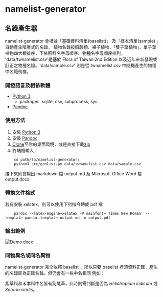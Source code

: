 namelist-generator
==================

## 名錄產生器

namelist-generator 會根據「基礎資料清單(baselist)」 及「樣本清單(sample) 」自動產生階層式的名錄，
植物名錄按照蕨類、裸子植物、「雙子葉植物」、單子葉植物四大類排序，下依照科名字母順序、物種名字母順序排列。
'data/twnamelist.csv'是基於 Flora of Taiwan 2nd Edition 以及近年來新發現或訂正之物種名錄。'data/sample.csv'
則是從 twnamelist.csv 中隨機產生的物種中名範例檔。

### 開發語言及相依軟體

* [Python 3](https://www.python.org)
    + packages: sqlite, csv, subprocess, sys 
* [Pandoc](http://johnmacfarlane.net/pandoc/)


### 使用方法

1. 安裝 [Python 3](https://www.python.org)
2. 安裝 [Pandoc](http://johnmacfarlane.net/pandoc/)
3. [Clone](https://github.com/mutolisp/namelist-generator.git)至你的桌面環境，或是直接下載[zip](https://github.com/mutolisp/namelist-generator/archive/master.zip)
4. 終端機輸入：
```    
    cd path/to/namelist-generator;
    python3 src/genlist.py data/twnamelist.csv data/sample.csv
```
接下來則會輸出 markdown 檔 output.md  及 Microsoft Office Word 檔 output.docx 



### 轉換文件格式

若有安裝 xelatex，則可以使用下列指令轉成 pdf 檔
```
    pandoc --latex-engine=xelatex -V mainfont='Times New Roman' --template pandoc.template output.md -o output.pdf
```

### 輸出範例

![Demo docx](https://github.com/mutolisp/namelist-generator/blob/master/demo/demo_docx.png)

### 同物異名或同名異物
namelist-generator 完全依賴 baselist ，所以只要 baselist 裡頭資料正確，產生的名錄即為正確名錄。但仍會有一些中名相同
例如：

紫草科和禾本科中名皆有狗尾草，此時則需判斷是否為 _Heliotropium indicum_ 或 _Setaria viridis_。




